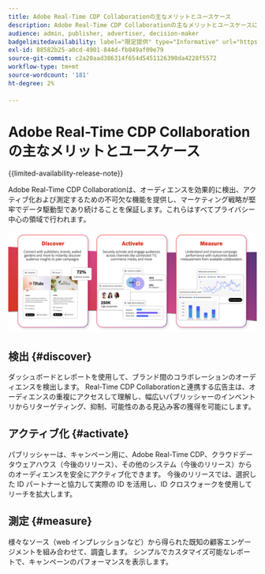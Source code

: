 ```yaml
---
title: Adobe Real-Time CDP Collaborationの主なメリットとユースケース
description: Adobe Real-Time CDP Collaborationの主なメリットとユースケースについて
audience: admin, publisher, advertiser, decision-maker
badgelimitedavailability: label="限定提供" type="Informative" url="https://helpx.adobe.com/jp/legal/product-descriptions/real-time-customer-data-platform-collaboration.html newtab=true"
exl-id: 88582b25-a0cd-4901-844d-fb049af09e79
source-git-commit: c2a20aad386314f654d5451126390da4228f5572
workflow-type: tm+mt
source-wordcount: '181'
ht-degree: 2%

---
```


# Adobe Real-Time CDP Collaborationの主なメリットとユースケース

{{limited-availability-release-note}}

Adobe Real-Time CDP Collaborationは、オーディエンスを効果的に検出、アクティブ化および測定するための不可欠な機能を提供し、マーケティング戦略が堅牢でデータ駆動型であり続けることを保証します。これらはすべてプライバシー中心の領域で行われます。

![Real-Time CDP Collaborationのメリットと使用例 ](/help/assets/benefits-use-cases/discover-activate-measure.png)

## 検出 {#discover}

ダッシュボードとレポートを使用して、ブランド間のコラボレーションのオーディエンスを検出します。
Real-Time CDP Collaborationと連携する広告主は、オーディエンスの重複にアクセスして理解し、幅広いパブリッシャーのインベントリからリターゲティング、抑制、可能性のある見込み客の獲得を可能にします。

## アクティブ化 {#activate}

パブリッシャーは、キャンペーン用に、Adobe Real-Time CDP、クラウドデータウェアハウス（今後のリリース）、その他のシステム（今後のリリース）からのオーディエンスを安全にアクティブ化できます。
今後のリリースでは、選択した ID パートナーと協力して実際の ID を活用し、ID クロスウォークを使用してリーチを拡大します。

## 測定 {#measure}

様々なソース（web インプレッションなど）から得られた既知の顧客エンゲージメントを組み合わせて、調査します。
シンプルでカスタマイズ可能なレポートで、キャンペーンのパフォーマンスを表示します。
